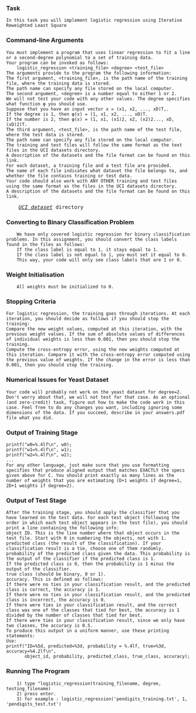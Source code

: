 ### Task
    In this task you will implement logistic regression using Iterative Reweighted Least Square
    
### Command-line Arguments

    You must implement a program that uses linear regression to fit a line or a second-degree polynomial to a set of training data. 
    Your program can be invoked as follows:
        logistic_regression <training_file> <degree> <test_file>
    The arguments provide to the program the following information:
    The first argument, <training_file>, is the path name of the training file, where the training data is stored. 
    The path name can specify any file stored on the local computer.
    The second argument, <degree> is a number equal to either 1 or 2. 
    We will not test your code with any other values. The degree specifies what function φ you should use. 
    Suppose that you have an input vector x = (x1, x2, ..., xD)T,.
    If the degree is 1, then φ(x) = (1, x1, x2, ..., xD)T.
    If the number is 2, then φ(x) = (1, x1, (x1)2, x2, (x2)2..., xD, (xD)2)T.
    The third argument, <test_file>, is the path name of the test file, where the test data is stored. 
    The path name can specify any file stored on the local computer.
    The training and test files will follow the same format as the text files in the UCI datasets directory.
    A description of the datasets and the file format can be found on this link. 
    For each dataset, a training file and a test file are provided. 
    The name of each file indicates what dataset the file belongs to, and whether the file contains training or test data. 
    Your code should also work with ANY OTHER training and test files using the same format as the files in the UCI datasets directory.
    A description of the datasets and the file format can be found on this link. 
    
<pre>
    <i><a href="http://vlm1.uta.edu/~athitsos/courses/cse6363_spring2017/assignments/uci_datasets/">UCI dataset</a></i> directory
</pre>
 
    
### Converting to Binary Classification Problem

        We have only covered logistic regression for binary classification problems. In this assignment, you should convert the class labels found in the files as follows:
        If the class label is equal to 1, it stays equal to 1.
        If the class label is not equal to 1, you must set it equal to 0.
        This way, your code will only see class labels that are 1 or 0.

### Weight Initialisation 
        All weights must be initialized to 0.
        

### Stopping Criteria

    For logistic regression, the training goes through iterations. At each iteration, you should decide as follows if you should stop the training:
    Compare the new weight values, computed at this iteration, with the previous weight values. If the sum of absolute values of differences of individual weights is less than 0.001, then you should stop the training.
    Compute the cross-entropy error, using the new weights computed at this iteration. Compare it with the cross-entropy error computed using the previous value of weights. If the change in the error is less than 0.001, then you should stop the training.
    
### Numerical Issues for Yeast Dataset

    Your code will probably not work on the yeast dataset for degree=2. Don't worry about that, we will not test for that case. As an optional (and zero-credit) task, figure out how to make the code work in this case. Feel free to do any changes you want, including ignoring some dimensions of the data. If you succeed, describe in your answers.pdf file what you did.
    
    
### Output of Training Stage
    printf("w0=%.4lf\n", w0);
    printf("w1=%.4lf\n", w1);
    printf("w2=%.4lf\n", w2);
    ...
    For any other language, just make sure that you use formatting specifies that produce aligned output that matches EXACTLY the specs given above for C. You should print exactly as many lines as the number of weights that you are estimating (D+1 weights if degree=1, 2D+1 weights if degree=2).
    
### Output of Test Stage

    After the training stage, you should apply the classifier that you have learned on the test data. For each test object (following the order in which each test object appears in the test file), you should print a line containing the following info:
    object ID. This is the line number where that object occurs in the test file. Start with 0 in numbering the objects, not with 1.
    predicted class (the result of the classification). If your classification result is a tie, choose one of them randomly.
    probability of the predicted class given the data. This probability is the output of the classifier if the predicted class is 1. 
    If the predicted class is 0, then the probability is 1 minus the output of the classifier.
    true class (should be binary, 0 or 1).
    accuracy. This is defined as follows:
    If there were no ties in your classification result, and the predicted class is correct, the accuracy is 1.
    If there were no ties in your classification result, and the predicted class is incorrect, the accuracy is 0.
    If there were ties in your classification result, and the correct class was one of the classes that tied for best, the accuracy is 1 divided by the number of classes that tied for best.
    If there were ties in your classification result, since we only have two classes, the accuracy is 0.5.
    To produce this output in a uniform manner, use these printing statements:
    Use:
    printf("ID=%5d, predicted=%3d, probability = %.4lf, true=%3d, accuracy=%4.2lf\n", 
           object_id, probability, predicted_class, true_class, accuracy);
           
 ### Running The Program
        1) type "logistic_regression(training_filename, degree, testing_filename)
        2) press enter.
        3) for example : logistic_regression('pendigits_training.txt', 1, 'pendigits_test.txt')
